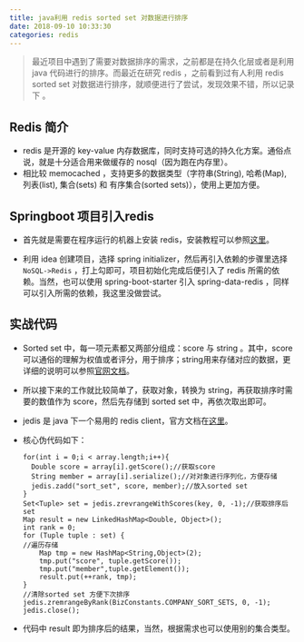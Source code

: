 ```yaml
---
title: java利用 redis sorted set 对数据进行排序
date: 2018-09-10 10:33:30
categories: redis
---
```


> 最近项目中遇到了需要对数据排序的需求，之前都是在持久化层或者是利用 java 代码进行的排序。而最近在研究 redis ，之前看到过有人利用 redis sorted set 对数据进行排序，就顺便进行了尝试，发现效果不错，所以记录下 。

<!-- more -->

## Redis 简介

- redis 是开源的 key-value 内存数据库，同时支持可选的持久化方案。通俗点说，就是十分适合用来做缓存的 nosql（因为跑在内存里）。
- 相比较 memocached ，支持更多的数据类型（字符串(String), 哈希(Map), 列表(list), 集合(sets) 和 有序集合(sorted sets)），使用上更加方便。

## Springboot 项目引入redis

- 首先就是需要在程序运行的机器上安装 redis，安装教程可以参照[这里](http://www.runoob.com/redis/redis-install.html)。

- 利用 idea 创建项目，选择 spring initializer，然后再引入依赖的步骤里选择 `NoSQL->Redis` ，打上勾即可，项目初始化完成后便引入了 redis 所需的依赖。当然，也可以使用 spring-boot-starter 引入 spring-data-redis  ，同样可以引入所需的依赖，我这里没做尝试。

## 实战代码

- Sorted set 中，每一项元素都又两部分组成：score 与 string 。其中，score 可以通俗的理解为权值或者评分，用于排序；string用来存储对应的数据，更详细的说明可以参照[官网文档](https://redis.io/topics/data-types-intro)。

- 所以接下来的工作就比较简单了，获取对象，转换为 string，再获取排序时需要的数值作为 score，然后先存储到 sorted set 中，再依次取出即可。

- jedis 是 java 下一个易用的 redis client，官方文档在[这里](https://github.com/xetorthio/jedis)。

- 核心伪代码如下：

  ```
  for(int i = 0;i < array.length;i++){
  	Double score = array[i].getScore();//获取score
  	String member = array[i].serialize();//对对象进行序列化，方便存储
   	jedis.zadd("sort_set", score, member);//放入sorted set   
  }
  Set<Tuple> set = jedis.zrevrangeWithScores(key, 0, -1);//获取排序后set
  Map result = new LinkedHashMap<Double, Object>();
  int rank = 0;
  for (Tuple tuple : set) {
  //遍历存储
      Map tmp = new HashMap<String,Object>(2);
      tmp.put("score", tuple.getScore());
      tmp.put("member",tuple.getElement());
      result.put(++rank, tmp);
  }
  //清除sorted set 方便下次排序
  jedis.zremrangeByRank(BizConstants.COMPANY_SORT_SETS, 0, -1);
  jedis.close();
  ```

- 代码中 result 即为排序后的结果，当然，根据需求也可以使用别的集合类型。